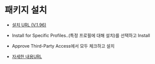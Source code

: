 # 패키지 설치

- [설치 URL (V.1.96)](https://clicktime.symantec.com/15tpTs2yyF7jUUz7RoNUT?h=oe3qfR8BvRABUotPCUEooS7CR84gdhav2eiiCSNZo8o=&u=https://login.salesforce.com/packaging/installPackage.apexp?p0%3D04t8Z000000cxSwQAI)

- Install for Specific Profiles..(특정 프로필에 대해 설치)를 선택하고 Install
- Approve Third-Party Access에서 모두 체크하고 설치

* [자세한 내용URL](https://sendbird.com/docs/support-chat/guide/v1/salesforce-connector/integrate-with-salesforce-service-cloud#2-step-1-download-the-installation-package) 
